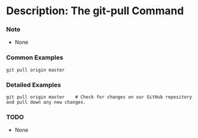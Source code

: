 # Description: The git-pull Command

### Note
* None

### Common Examples
```
git pull origi­n maste­r
```

### Detailed Examples
```
git pull origi­n maste­r    # Check for changes on our GitHub repository and pull down any new changes.
```

### TODO
* None
